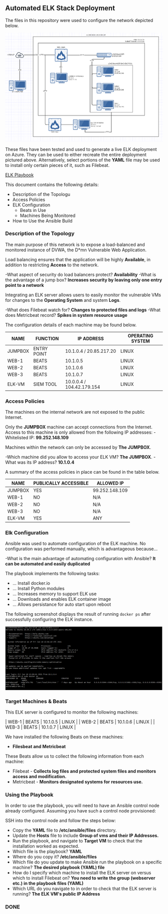## Automated ELK Stack Deployment

The files in this repository were used to configure the network depicted below.

![Network Diagram](https://github.com/WB-CARDOSO/ELK-Project/blob/main/Diagrams/Network%20Diagram.PNG)

These files have been tested and used to generate a live ELK deployment on Azure. They can be used to either recreate the entire deployment pictured above. Alternatively, select portions of the **YAML** file may be used to install only certain pieces of it, such as Filebeat.

[ELK Playbook](https://github.com/WB-CARDOSO/ELK-Project/blob/main/Ansible/ELK.yml)

This document contains the following details:
- Description of the Topologu
- Access Policies
- ELK Configuration
  - Beats in Use
  - Machines Being Monitored
- How to Use the Ansible Build


### Description of the Topology

The main purpose of this network is to expose a load-balanced and monitored instance of DVWA, the D*mn Vulnerable Web Application.

Load balancing ensures that the application will be highly **Available**, in addition to restricting **Access** to the network.

-What aspect of security do load balancers protect? **Availability**
-What is the advantage of a jump box? **Increases security by leaving only one entry point to a network**

Integrating an ELK server allows users to easily monitor the vulnerable VMs for changes to the **Operating System** and system **Logs**.

-What does Filebeat watch for? **Changes to protected files and logs**
-What does Metricbeat record? **Spikes in system resource usage**

The configuration details of each machine may be found below.

| NAME    | FUNCTION    | IP ADDRESS                | OPERATING SYSTEM |
|---------|-------------|---------------------------|------------------|
| JUMPBOX | ENTRY POINT | 10.1.0.4 / 20.85.217.20   | LINUX            |
| WEB-1   | BEATS       | 10.1.0.5                  | LINUX            |
| WEB-2   | BEATS       | 10.1.0.6                  | LINUX            |
| WEB-3   | BEATS       | 10.1.0.7                  | LINUX            |
| ELK-VM  | SIEM TOOL   | 10.0.0.4 / 104.42.179.154 | LINUX            |

### Access Policies

The machines on the internal network are not exposed to the public Internet. 

Only the **JUMPBOX** machine can accept connections from the Internet. Access to this machine is only allowed from the following IP addresses:
-Whitelisted IP: **99.252.148.109**

Machines within the network can only be accessed by **The JUMPBOX**.

-Which machine did you allow to access your ELK VM? **The JUMPBOX**.
-What was its IP address? **10.1.0.4**

A summary of the access policies in place can be found in the table below.

| NAME    | PUBLICALLY ACCESSIBLE | ALLOWED IP     |
|---------|-----------------------|----------------|
| JUMPBOX | YES                   | 99.252.148.109 |
| WEB-1   | NO                    | N/A            |
| WEB-2   | NO                    | N/A            |
| WEB-3   | NO                    | N/A            |
| ELK-VM  | YES                   | ANY            |

### Elk Configuration

Ansible was used to automate configuration of the ELK machine. No configuration was performed manually, which is advantageous because...

-What is the main advantage of automating configuration with Ansible? **It can be automated and easily duplicated**

The playbook implements the following tasks:
- ... Install docker.io
- ... Install Python modules
- ... Increases memory to support ELK use
- ... Downloads and enables ELK container image
- ... Allows persistance for auto start upon reboot

The following screenshot displays the result of running `docker ps` after successfully configuring the ELK instance.

![DockerPS](https://github.com/WB-CARDOSO/ELK-Project/blob/main/Diagrams/docker%20ps.PNG)

### Target Machines & Beats
This ELK server is configured to monitor the following machines:

| WEB-1   | BEATS       | 10.1.0.5                  | LINUX            |
| WEB-2   | BEATS       | 10.1.0.6                  | LINUX            |
| WEB-3   | BEATS       | 10.1.0.7                  | LINUX            |

We have installed the following Beats on these machines:

- **Filesbeat and Metricbeat**

These Beats allow us to collect the following information from each machine:

- Filebeat - **Collects log files and protected system files and monitors access and modification.**
- Metricbeat - **Monitors designated systems for resources use.**

### Using the Playbook
In order to use the playbook, you will need to have an Ansible control node already configured. Assuming you have such a control node provisioned: 

SSH into the control node and follow the steps below:
- Copy the **YAML** file to **/etc/ansible/files** directory.
- Update the **Hosts** file to include **Group of vms and their IP Addresses.**
- Run the playbook, and navigate to **Target VM** to check that the installation worked as expected.
- Which file is the playbook? **YAML**
- Where do you copy it? **/etc/ansible/files**
- Which file do you update to make Ansible run the playbook on a specific machine? **The desired playbook (YAML) file**
- How do I specify which machine to install the ELK server on versus which to install Filebeat on? **You need to write the group (webserver etc.) in the playbook files (YAML)**
- Which URL do you navigate to in order to check that the ELK server is running? **The ELK VM's public IP Address**


### DONE

